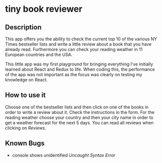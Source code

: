# tiny book reviewer

## Description
This app offers you the ability to check the current top 10 of the various NY
Times bestseller lists and write a little review about a book that you have
already read. Furthermore you can check your reading weather in 11 European
countries and the USA.

This little app was my first playground for bringing everything I've initially
learned about React and Redux to life. When coding this, the performance
of the app was not important as the focus was clearly on testing my
knowledge on React.

## How to use it
Choose one of the bestseller lists and then click on one of the books in order
to write a review about it. Check the instructions in the form. For the reading
weather choose your country and then your city name in order to get a weather
forecast for the next 5 days. You can read all reviews when clicking on
*Reviews*.

## Known Bugs
- console shows unidentified *Uncaught Syntax Error*
